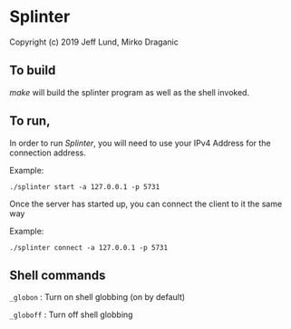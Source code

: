 # Splinter

Copyright (c) 2019 Jeff Lund, Mirko Draganic

## To build

*make* will build the splinter program as well as the shell invoked.

## To run,

In order to run *Splinter*, you will need to use your IPv4 Address for the connection address.

Example:

`./splinter start -a 127.0.0.1 -p 5731`

Once the server has started up, you can connect the client to it the same way

Example:

`./splinter connect -a 127.0.0.1 -p 5731`

## Shell commands

`_globon` : Turn on shell globbing (on by default)

`_globoff` : Turn off shell globbing
